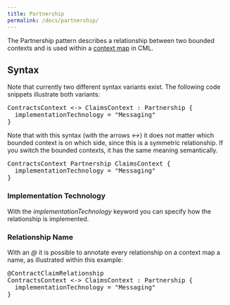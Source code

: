 ```yaml
---
title: Partnership
permalink: /docs/partnership/
---
```


The Partnership pattern describes a relationship between two bounded contexts and is used within a [context map](/docs/context-map/) in CML.

## Syntax
Note that currently two different syntax variants exist. The following code snippets illustrate both variants:

<div class="highlight"><pre><span></span>ContractsContext &lt;-&gt; ClaimsContext : <span class="k">Partnership</span> {
  <span class="k">implementationTechnology</span> = <span class="s">&quot;Messaging&quot;</span>
}
</pre></div>

Note that with this syntax (with the arrows _&lt;-&gt;_) it does not matter which bounded context is on which side, since this is a symmetric relationship. If you switch the bounded contexts, it has the same meaning semantically.

<div class="highlight"><pre><span></span>ContractsContext <span class="k">Partnership</span> ClaimsContext {
  <span class="k">implementationTechnology</span> = <span class="s">&quot;Messaging&quot;</span>
}
</pre></div>

### Implementation Technology
With the _implementationTechnology_ keyword you can specify how the relationship is implemented.

### Relationship Name
With an _@_ it is possible to annotate every relationship on a context map a name, as illustrated within this example:

<div class="highlight"><pre><span></span>@ContractClaimRelationship
ContractsContext &lt;-&gt; ClaimsContext : <span class="k">Partnership</span> {
  <span class="k">implementationTechnology</span> = <span class="s">&quot;Messaging&quot;</span>
}
</pre></div>

